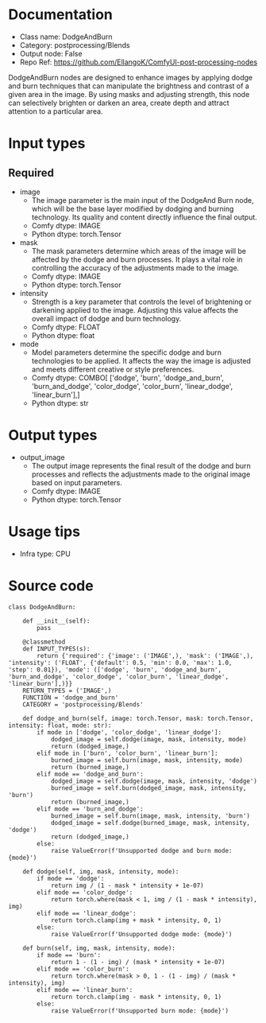 # Documentation
- Class name: DodgeAndBurn
- Category: postprocessing/Blends
- Output node: False
- Repo Ref: https://github.com/EllangoK/ComfyUI-post-processing-nodes

DodgeAndBurn nodes are designed to enhance images by applying dodge and burn techniques that can manipulate the brightness and contrast of a given area in the image. By using masks and adjusting strength, this node can selectively brighten or darken an area, create depth and attract attention to a particular area.

# Input types
## Required
- image
    - The image parameter is the main input of the DodgeAnd Burn node, which will be the base layer modified by dodging and burning technology. Its quality and content directly influence the final output.
    - Comfy dtype: IMAGE
    - Python dtype: torch.Tensor
- mask
    - The mask parameters determine which areas of the image will be affected by the dodge and burn processes. It plays a vital role in controlling the accuracy of the adjustments made to the image.
    - Comfy dtype: IMAGE
    - Python dtype: torch.Tensor
- intensity
    - Strength is a key parameter that controls the level of brightening or darkening applied to the image. Adjusting this value affects the overall impact of dodge and burn technology.
    - Comfy dtype: FLOAT
    - Python dtype: float
- mode
    - Model parameters determine the specific dodge and burn technologies to be applied. It affects the way the image is adjusted and meets different creative or style preferences.
    - Comfy dtype: COMBO[ ['dodge', 'burn', 'dodge_and_burn', 'burn_and_dodge', 'color_dodge', 'color_burn', 'linear_dodge', 'linear_burn'],]
    - Python dtype: str

# Output types
- output_image
    - The output image represents the final result of the dodge and burn processes and reflects the adjustments made to the original image based on input parameters.
    - Comfy dtype: IMAGE
    - Python dtype: torch.Tensor

# Usage tips
- Infra type: CPU

# Source code
```
class DodgeAndBurn:

    def __init__(self):
        pass

    @classmethod
    def INPUT_TYPES(s):
        return {'required': {'image': ('IMAGE',), 'mask': ('IMAGE',), 'intensity': ('FLOAT', {'default': 0.5, 'min': 0.0, 'max': 1.0, 'step': 0.01}), 'mode': (['dodge', 'burn', 'dodge_and_burn', 'burn_and_dodge', 'color_dodge', 'color_burn', 'linear_dodge', 'linear_burn'],)}}
    RETURN_TYPES = ('IMAGE',)
    FUNCTION = 'dodge_and_burn'
    CATEGORY = 'postprocessing/Blends'

    def dodge_and_burn(self, image: torch.Tensor, mask: torch.Tensor, intensity: float, mode: str):
        if mode in ['dodge', 'color_dodge', 'linear_dodge']:
            dodged_image = self.dodge(image, mask, intensity, mode)
            return (dodged_image,)
        elif mode in ['burn', 'color_burn', 'linear_burn']:
            burned_image = self.burn(image, mask, intensity, mode)
            return (burned_image,)
        elif mode == 'dodge_and_burn':
            dodged_image = self.dodge(image, mask, intensity, 'dodge')
            burned_image = self.burn(dodged_image, mask, intensity, 'burn')
            return (burned_image,)
        elif mode == 'burn_and_dodge':
            burned_image = self.burn(image, mask, intensity, 'burn')
            dodged_image = self.dodge(burned_image, mask, intensity, 'dodge')
            return (dodged_image,)
        else:
            raise ValueError(f'Unsupported dodge and burn mode: {mode}')

    def dodge(self, img, mask, intensity, mode):
        if mode == 'dodge':
            return img / (1 - mask * intensity + 1e-07)
        elif mode == 'color_dodge':
            return torch.where(mask < 1, img / (1 - mask * intensity), img)
        elif mode == 'linear_dodge':
            return torch.clamp(img + mask * intensity, 0, 1)
        else:
            raise ValueError(f'Unsupported dodge mode: {mode}')

    def burn(self, img, mask, intensity, mode):
        if mode == 'burn':
            return 1 - (1 - img) / (mask * intensity + 1e-07)
        elif mode == 'color_burn':
            return torch.where(mask > 0, 1 - (1 - img) / (mask * intensity), img)
        elif mode == 'linear_burn':
            return torch.clamp(img - mask * intensity, 0, 1)
        else:
            raise ValueError(f'Unsupported burn mode: {mode}')
```